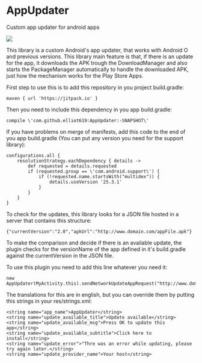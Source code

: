 # AppUpdater
Custom app updater for android apps

[![](https://jitpack.io/v/elliot619/AppUpdater.svg)](https://jitpack.io/#elliot619/AppUpdater)

This library is a custom Android's app updater, that works with Android O and previous versions.
This library main feature is that, if there is an update for the app, it downloads the APK trough the DownloadManager and also starts the PackageManager automatically to handle the downloaded APK, just how the mechanism works for the Play Store Apps.

First step to use this is to add this repository in you project build.gradle:
  ```
  maven { url 'https://jitpack.io' }
  ```

Then you need to include this dependency in you app build.gradle:
```
compile \'com.github.elliot619:AppUpdater:-SNAPSHOT\'
```

If you have problems on merge of manifests, add this code to the end of you app build.gradle (You can put any version you need for the support library):

```
configurations.all {
    resolutionStrategy.eachDependency { details ->
        def requested = details.requested
        if (requested.group == \'com.android.support\') {
            if (!requested.name.startsWith("multidex")) {
                details.useVersion '25.3.1'
            }
        }
    }
}
```

To check for the updates, this library looks for a JSON file hosted in a server that contains this structure:
```
{"currentVersion":"2.0","apkUrl":"http://www.domain.com/appFile.apk"}
```

To make the comparison and decide if there is an available update, the plugin checks for the versionName of the app defined in it's build.gradle against the currentVersion in the JSON file.

To use this plugin you need to add this line whatever you need it:
```
new AppUpdater(MyActivity.this).sendNetworkUpdateAppRequest("http://www.domain.com/fileDescriptor.json");
```

The translations for this are in english, but you can override them by putting this strings in your res/strings.xml:

```
<string name="app_name">AppUpdater</string>
<string name="update_available_title">Update available</string>
<string name="update_available_msg">Press OK to update this app</string>
<string name="update_available_subtitle">Click here to install</string>
<string name="update_error">"Thre was an error while updating, please try again later.</string>
<string name="update_provider_name">Your host</string>
```
